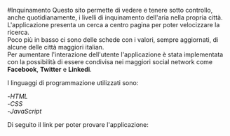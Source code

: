 #Inquinamento
Questo sito permette di vedere e tenere sotto controllo, anche quotidianamente, i livelli di inquinamento dell'aria nella propria città.  
L'applicazione presenta un cerca a centro pagina per poter velocizzare la ricerca.  
Poco più in basso ci sono delle schede con i valori, sempre aggiornati, di alcune delle città maggiori italian.  
Per aumentare l'interazione dell'utente l'applicazione è stata implementata con la possibilità di essere condivisa nei maggiori social network come **Facebook**, **Twitter** e **Linkedi**.  

I linguaggi di programmazione utilizzati sono:  

-*HTML*  
-*CSS*  
-*JavaScript*  

Di seguito il link per poter provare l'applicazione:
